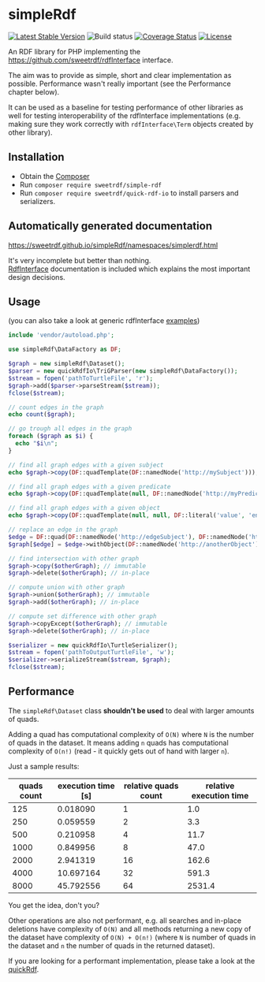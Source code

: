# simpleRdf

[![Latest Stable Version](https://poser.pugx.org/sweetrdf/simple-rdf/v/stable)](https://packagist.org/packages/sweetrdf/simple-rdf)
![Build status](https://github.com/sweetrdf/simpleRdf/workflows/phpunit/badge.svg?branch=master)
[![Coverage Status](https://coveralls.io/repos/github/sweetrdf/simpleRdf/badge.svg?branch=master)](https://coveralls.io/github/sweetrdf/simpleRdf?branch=master)
[![License](https://poser.pugx.org/sweetrdf/simple-rdf/license)](https://packagist.org/packages/sweetrdf/simple-rdf)

An RDF library for PHP implementing the https://github.com/sweetrdf/rdfInterface interface.

The aim was to provide as simple, short and clear implementation as possible. Performance wasn't really important (see the Performance chapter below).

It can be used as a baseline for testing performance of other libraries as well for testing interoperability of the rdfInterface implementations (e.g. making sure they work correctly with `rdfInterface\Term` objects created by other library).

## Installation

* Obtain the [Composer](https://getcomposer.org)
* Run `composer require sweetrdf/simple-rdf`
* Run `composer require sweetrdf/quick-rdf-io` to install parsers and serializers.

## Automatically generated documentation

https://sweetrdf.github.io/simpleRdf/namespaces/simplerdf.html

It's very incomplete but better than nothing.\
[RdfInterface](https://github.com/sweetrdf/rdfInterface/) documentation is included which explains the most important design decisions.

## Usage

(you can also take a look at generic rdfInterface [examples](https://github.com/sweetrdf/rdfInterface/blob/master/EasyRdfReadme.md))

```php
include 'vendor/autoload.php';

use simpleRdf\DataFactory as DF;

$graph = new simpleRdf\Dataset();
$parser = new quickRdfIo\TriGParser(new simpleRdf\DataFactory());
$stream = fopen('pathToTurtleFile', 'r');
$graph->add($parser->parseStream($stream));
fclose($stream);

// count edges in the graph
echo count($graph);

// go trough all edges in the graph
foreach ($graph as $i) {
  echo "$i\n";
}

// find all graph edges with a given subject
echo $graph->copy(DF::quadTemplate(DF::namedNode('http://mySubject')));

// find all graph edges with a given predicate
echo $graph->copy(DF::quadTemplate(null, DF::namedNode('http://myPredicate')));

// find all graph edges with a given object
echo $graph->copy(DF::quadTemplate(null, null, DF::literal('value', 'en')));

// replace an edge in the graph
$edge = DF::quad(DF::namedNode('http://edgeSubject'), DF::namedNode('http://edgePredicate'), DF::namedNode('http://edgeObject'));
$graph[$edge] = $edge->withObject(DF::namedNode('http://anotherObject'));

// find intersection with other graph
$graph->copy($otherGraph); // immutable
$graph->delete($otherGraph); // in-place

// compute union with other graph
$graph->union($otherGraph); // immutable
$graph->add($otherGraph); // in-place

// compute set difference with other graph
$graph->copyExcept($otherGraph); // immutable
$graph->delete($otherGraph); // in-place

$serializer = new quickRdfIo\TurtleSerializer();
$stream = fopen('pathToOutputTurtleFile', 'w');
$serializer->serializeStream($stream, $graph);
fclose($stream);
```

## Performance

The `simpleRdf\Dataset` class **shouldn't be used** to deal with larger amounts of quads.

Adding a quad has computational complexity of `O(N)` where `N` is the number of quads in the dataset.
It means adding `n` quads has computational complexity of `O(n!)` (read - it quickly gets out of hand with larger `n`).

Just a sample results:

| quads count | execution time [s] | relative quads count | relative execution time |
|------|-----------|-----|--------|
|  125 |  0.018090 |   1 |    1.0 |
|  250 |  0.059559 |   2 |    3.3 |
|  500 |  0.210958 |   4 |   11.7 |
| 1000 |  0.849956 |   8 |   47.0 |
| 2000 |  2.941319 |  16 |  162.6 |
| 4000 | 10.697164 |  32 |  591.3 |
| 8000 | 45.792556 |  64 | 2531.4 |

You get the idea, don't you?

Other operations are also not performant, e.g. all searches and in-place deletions have complexity of `O(N)` and all methods returning a new copy of the dataset have complexity of `O(N) + O(n!)` (where `N` is number of quads in the dataset and `n` the number of quads in the returned dataset).

If you are looking for a performant implementation, please take a look at the [quickRdf](https://github.com/sweetrdf/quickRdf).


